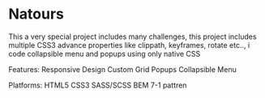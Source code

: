 # Natours
This a very special project includes many challenges, this project includes multiple CSS3 advance properties like clippath, keyframes, 
rotate etc.., i code collapsible menu and popups using only native CSS
 
Features:
Responsive Design
Custom Grid
Popups
Collapsible Menu
                        
Platforms:
HTML5
CSS3
SASS/SCSS
BEM
7-1 pattren
